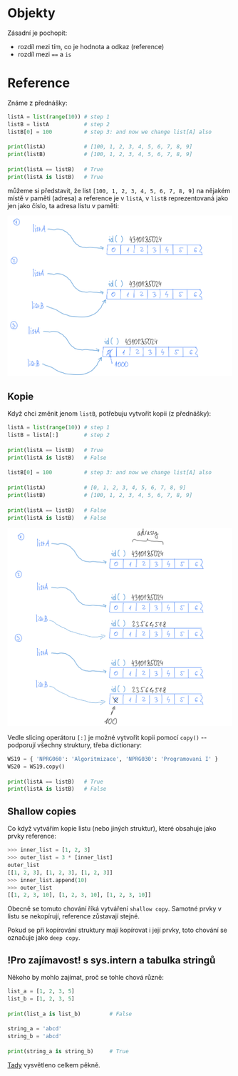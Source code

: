 # Objekty

Zásadní je pochopit:
* rozdíl mezi tím, co je hodnota a odkaz (reference)
* rozdíl mezi `==` a `is`

# Reference

Známe z přednášky:

```python
listA = list(range(10)) # step 1
listB = listA           # step 2
listB[0] = 100          # step 3: and now we change list[A] also

print(listA)            # [100, 1, 2, 3, 4, 5, 6, 7, 8, 9]
print(listB)            # [100, 1, 2, 3, 4, 5, 6, 7, 8, 9]

print(listA == listB)   # True
print(listA is listB)   # True
```

můžeme si představit, že list `[100, 1, 2, 3, 4, 5, 6, 7, 8, 9]` na nějakém místě v paměti (adresa)
a reference je v `listA`, v `listB` reprezentovaná jako jen jako číslo, ta adresa listu v paměti:

![Stejné reference na pole](references_same.png)

## Kopie

Když chci změnit jenom `listB`, potřebuju vytvořit kopii (z přednášky):

```python
listA = list(range(10)) # step 1
listB = listA[:]        # step 2

print(listA == listB)   # True
print(listA is listB)   # False

listB[0] = 100          # step 3: and now we change list[A] also

print(listA)            # [0, 1, 2, 3, 4, 5, 6, 7, 8, 9]
print(listB)            # [100, 1, 2, 3, 4, 5, 6, 7, 8, 9]

print(listA == listB)   # False
print(listA is listB)   # False
```

![Odlišné reference na pole](references_copy.png)

Vedle slicing operátoru `[:]` je možné vytvořit kopii pomocí `copy()` -- podporují všechny struktury, třeba dictionary:

```python
WS19 = { 'NPRG060': 'Algoritmizace', 'NPRG030': 'Programovani I' }
WS20 = WS19.copy()

print(listA == listB)   # True
print(listA is listB)   # False
```


## Shallow copies

Co když vytvářím kopie listu (nebo jiných struktur), které obsahuje jako prvky reference:

```python
>>> inner_list = [1, 2, 3]
>>> outer_list = 3 * [inner_list]
outer_list
[[1, 2, 3], [1, 2, 3], [1, 2, 3]]
>>> inner_list.append(10)
>>> outer_list
[[1, 2, 3, 10], [1, 2, 3, 10], [1, 2, 3, 10]]
```

Obecně se tomuto chování říká vytváření `shallow copy`.
Samotné prvky v listu se nekopírují, reference zůstavají stejné.

Pokud se při kopírování struktury mají kopírovat i její prvky,
toto chování se označuje jako `deep copy`.


## !Pro zajímavost! s sys.intern a tabulka stringů

Někoho by mohlo zajímat, proč se tohle chová různě:

```python
list_a = [1, 2, 3, 5]
list_b = [1, 2, 3, 5]

print(list_a is list_b)         # False

string_a = 'abcd'
string_b = 'abcd'

print(string_a is string_b)     # True
```
[Tady](https://stackoverflow.com/questions/13650293/understanding-pythons-is-operator) vysvětleno celkem pěkně.